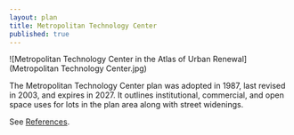 ```yaml
---
layout: plan
title: Metropolitan Technology Center
published: true
---
```


![Metropolitan Technology Center in the Atlas of Urban Renewal](Metropolitan Technology Center.jpg)

The Metropolitan Technology Center plan was adopted in 1987, last revised in 2003, and expires in 2027. It outlines institutional, commercial, and open space uses for lots in the plan area along with street widenings.

See [References](http://www.urbanreviewer.org/#page=references.html).
